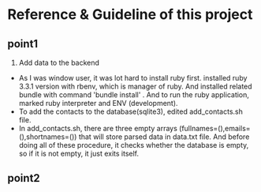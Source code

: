 # Reference & Guideline of this project

## point1
1. Add data to the backend
- As I was window user, it was lot hard to install ruby first. installed ruby 3.3.1 
version with rbenv, which is manager of ruby. And installed related bundle with command 'bundle install'
. And to run the ruby application, marked ruby interpreter and ENV (development). 
- To add the contacts to the database(sqlite3), edited add_contacts.sh file. 
- In add_contacts.sh, there are three empty arrays (fullnames=(),emails=(),shortnames=()) that will store parsed data in 
data.txt file. And before doing all of these procedure, it checks whether the database is empty, so if it is not empty,
it just exits itself.

## point2
